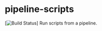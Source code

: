 # pipeline-scripts
[![Build Status](http://localhost:8080/buildStatus/icon?job=JenkinsFile)]
Run scripts from a pipeline.
